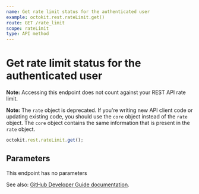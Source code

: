 ```yaml
---
name: Get rate limit status for the authenticated user
example: octokit.rest.rateLimit.get()
route: GET /rate_limit
scope: rateLimit
type: API method
---
```


# Get rate limit status for the authenticated user

**Note:** Accessing this endpoint does not count against your REST API rate limit.

**Note:** The `rate` object is deprecated. If you're writing new API client code or updating existing code, you should use the `core` object instead of the `rate` object. The `core` object contains the same information that is present in the `rate` object.

```js
octokit.rest.rateLimit.get();
```

## Parameters

This endpoint has no parameters

See also: [GitHub Developer Guide documentation](https://docs.github.com/rest/reference/rate-limit#get-rate-limit-status-for-the-authenticated-user).
